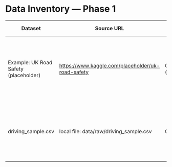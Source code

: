 # Data Inventory — Phase 1

| Dataset | Source URL | License | Records (approx.) | Sampling Rate | Description |
|--------|------------|---------|-------------------|---------------|-------------|
| Example: UK Road Safety (placeholder) | https://www.kaggle.com/placeholder/uk-road-safety | OGL v3 (placeholder) | ~1.5M | 10 Hz (placeholder) | Public road safety logs including accident records. Replace with your real source once confirmed. |
| driving_sample.csv | local file: data/raw/driving_sample.csv | CC0 | 398 | N/A | Demo dataset used to validate the pipeline only. Not for production use. |
